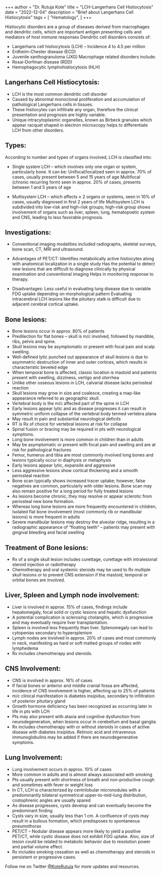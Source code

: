 +++
author = "Dr. Rutuja Kote"
title = "LCH-Langerhans Cell Histiocytosis"
date = "2022-12-04"
description = "Brief about Langerhans Cell Histiocytosis"
tags = [
    "Hematology",
]
+++


Histiocytic disorders are a group of diseases derived from macrophages and dendritic cells, which are important antigen presenting cells and mediators of host immune responses
Dendritic cell disorders consists of:
- Langerhans cell histiocytosis (LCH) – Incidence 4 to 4.5 per million
- Erdheim-Chester disease (ECD)
- Juvenile xanthogranuloma (JXG)
Macrophage related disorders include:
- Rosai-Dorfman disease (RDD)
- Hemophagocytic lymphohistiocytosis (HLH)

## Langerhans Cell Histiocytosis:


<script async="async" data-cfasync="false" src="//pl18072816.highperformancecpmgate.com/582d8c4f6fac3a79e2421270782c0073/invoke.js"></script>
<div id="container-582d8c4f6fac3a79e2421270782c0073"></div>

- LCH is the most common dendritic cell disorder
- Caused by abnormal monoclonal proliferation and accumulation of pathological Langerhans cells in tissues.
- These histiocytes can infiltrate any organ, therefore the clinical presentation and prognosis are highly variable.
- Unique intracytoplasmic organelles, known as Birbeck granules which appear racquet shaped in electron microscopy helps to differentiate LCH from other disorders.


## Types:
According to number and types of organs involved, LCH is classified into:
- Single system LCH – which involves only one organ or system, particularly bone. It can be:
Unifocal/localized seen in approx. 70% of cases, usually present between 5 and 15 years of age
Multifocal (chronic recurring form) seen in approx. 20% of cases, presents between 1 and 5 years of age

- Multisystem LCH – which affects  ≥ 2 organs or systems, seen in 10% of cases, usually diagnosed in first 2 years of life
Multisystem LCH is subdivided into low-risk and high-risk groups; high-risk group shows involvement of organs such as liver, spleen, lung, hematopoetic system and CNS, leading to less favorable prognosis.


## Investigations:

- Conventional imaging modalities included radiographs, skeletal surveys, bone scan, CT, MRI and ultrasound.

- Advantages of PET/CT:
Identifies metabolically active histiocytes along with anatomical localization in a single study
Has the potential to detect new lesions that are difficult to diagnose clinically by physical examination and conventional imaging
Helps in monitoring response to therapy.

- Disadvantages:
Less useful in evaluating lung disease due to variable FDG uptake depending on morphological pattern
Evaluating intracerebral LCH lesions like the pituitary stalk is difficult due to adjacent cerebral cortical uptake.


## Bone lesions:


- Bone lesions occur in approx. 80% of patients
- Predilection for flat bones – skull is m/c involved, followed by mandible, ribs, pelvis and spine.
- Skull lesions may be asymptomatic or present with focal pain and scalp swelling.
- Well-defined lytic punched out appearance of skull lesions is due to asymmetric destruction of inner and outer cortices, which results in characteristic beveled edge
- When temporal bone is affected, classic location is mastoid and patients present with swelling, dizziness, vertigo and otorrhea
- Unlike other osseous lesions in LCH, calvarial disease lacks periosteal reaction
- Skull lesions may grow in size and coalesce, creating a map-like appearance referred to as geographic skull.
- Vertebral body is the m/c affected part of the spine in LCH
- Early lesions appear lytic and as disease progresses it can result in symmetric uniform collapse of the vertebral body termed vertebra plana
- May result in pain and substantial neurological deficits
- RT is Rx of choice for vertebral lesions at risk for collapse
- Spinal fusion or bracing may be required in pts with neurological symptoms.
- Long bone involvement is more common in children than in adults
- May be asymptomatic or present with focal pain and swelling and are at risk for pathological fractures
- Femur, humerus and tibia are most commonly involved long bones and lesions typically occur in diaphysis or metaphysis
- Early lesions appear lytic, expansile and aggressive
- Less aggressive lesions show cortical thickening and a smooth periosteal reaction
- Bone scan typically shows increased tracer uptake; however, false negatives are common, particularly with older lesions. Bone scan may also remain positive for a long period for fully treated lesions
- As lesions become chronic, they may resolve or appear sclerotic from periosteal new bone formation.
- Whereas long bone lesions are more frequently encountered in children, isolated flat bone involvement (most commonly rib or mandibular lesions) is more frequent in adults
- Severe mandibular lesions may destroy the alveolar ridge, resulting in a radiographic appearance of “floating teeth” – patients may present with gingival bleeding and facial swelling


## Treatment of Bone lesions:
- Rx of a single skull lesion  includes curettage, curettage with intralesional steroid injection or radiotherapy
- Chemotherapy and oral systemic steroids may be used to Rx multiple skull lesions or to prevent CNS extension if the mastoid, temporal or orbital bones are involved.


## Liver, Spleen and Lymph node involvement:
- Liver is involved in approx. 15% of cases, findings include hepatomegaly, focal solid or cystic lesions and hepatic dysfunction
- A potential complication is sclerosing cholangitis, which is progressive and may eventually require liver transplantation.
- Spleen is involved less frequently than liver. Splenomegaly can lead to cytopenias secondary to hypersplenism
- Lymph nodes are involved in approx. 20% of cases and most commonly in neck, manifesting as hard or soft matted groups of nodes with lymphedema
- Rx includes chemotherapy and steroids.


## CNS Involvement:
- CNS is involved in approx. 16% of cases
- If facial bones or anterior and middle cranial fossa are affected, incidence of CNS involvement is higher, affecting up to 25% of patients
- m/c clinical manifestation is diabetes insipidus, secondary to infiltration of posterior pituitary gland
- Growth hormone deficiency has been recognized as occurring later in life in pts with LCH
- Pts may also present with ataxia and cognitive dysfunction from neurodegeneration, when lesions occur in cerebellum and basal ganglia
- Rx includes chemotherapy with or without steroids in cases of active disease with diabetes insipidus. Retinoic acid and intravenous immunoglobulins may be added if there are neurodegenerative symptoms.


## Lung Involvement:
- Lung involvement occurs in approx. 10% of cases
- More common in adults and is almost always associated with smoking
- Pts usually present with shortness of breath and non-productive cough and sometimes with fever or weight loss
- In CT, LCH is characterized by  centrilobular micronodules with a predominantly bilateral symmetrical upper-to-mid-lung distribution, costophrenic angles are usually spared
- As disease progresses, cysts develop and can eventually become the predominant finding
- Cysts vary in size, usually less than 1 cm. A confluence of cysts may result in a bullous formation, which predisposes to spontaneous pneumothorax
- PET/CT – Nodular disease appears more likely to yield a positive PET/CT, while cystic disease does not exhibit FDG uptake. Also, size of lesion could be related to metabolic behavior due to resolution power and partial volume effect.
- Rx includes smoking cessation as well as chemotherapy and steroids in persistent or progressive cases.



Follow me on Twitter [@KoteRutuja](https://twitter.com/KoteRutuja) for more updates and resources.
